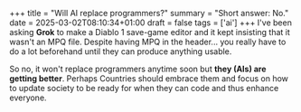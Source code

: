 +++
title = "Will AI replace programmers?"
summary = "Short answer: No."
date = 2025-03-02T08:10:34+01:00
draft = false
tags = ['ai']
+++
I've been asking **Grok** to make a Diablo 1 save-game editor and it kept insisting that it wasn't an MPQ file.
Despite having MPQ in the header... you really have to do a lot beforehand until they can produce anything usable.

So no, it won't replace programmers anytime soon but **they (AIs) are getting better**. Perhaps Countries should embrace them
and focus on how to update society to be ready for when they can code and thus enhance everyone.
